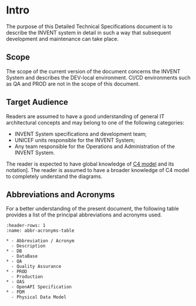 # Intro
The purpose of this Detailed Technical Specifications document is to describe the INVENT system in detail in such a way that subsequent development and maintenance can take place.

## Scope
The scope of the current version of the document concerns the INVENT System and describes the DEV-local environment.
CI/CD environments such as QA and PROD are not in the scope of this document.

## Target Audience
Readers are assumed to have a good understanding of general IT architectural concepts and may belong to one of the following categories:
* INVENT System specifications and development team;
* UNICEF units responsible for the INVENT System;
* Any team responsible for the Operations and Administration of the INVENT System.

The reader is expected to have global knowledge of [C4 model](https://c4model.com/) and its notation]. The reader is assumed to have a broader knowledge of C4 model to completely understand the diagrams.

## Abbreviations and Acronyms
For a better understanding of the present document, the following table provides a list of the principal abbreviations and acronyms used.

```{list-table} Abbreviations and Acronyms
:header-rows: 1
:name: abbr-acronyms-table

* - Abbreviation / Acronym
  - Description
* - DB
  - DataBase
* - QA
  - Quality Assurance
* - PROD
  - Production
* - OAS
  - OpenAPI Specification
* - PDM
  - Physical Data Model
```

<!---
```{list-table} Definitions
:header-rows: 1
:name: definitions-table

* - Definition
  - Description
```
-->
